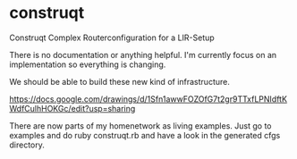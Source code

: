 construqt
=========

Construqt Complex Routerconfiguration for a LIR-Setup

There is no documentation or anything helpful. I'm currently focus on an implementation so everything is changing.

We should be able to build these new kind of infrastructure.

https://docs.google.com/drawings/d/1Sfn1awwFOZOfG7t2gr9TTxfLPNIdftKWdfCulhHOKGc/edit?usp=sharing

There are now parts of my homenetwork as living examples. Just go to examples and do ruby construqt.rb
and have a look in the generated cfgs directory.

